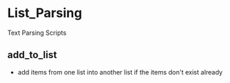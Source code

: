 # List_Parsing
Text Parsing Scripts

## add_to_list
* add items from one list into another list if the items don't exist already
